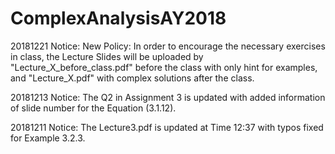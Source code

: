 # ComplexAnalysisAY2018
20181221 Notice: New Policy: In order to encourage the necessary exercises in class, the Lecture Slides will be uploaded by "Lecture_X_before_class.pdf" before the class with only hint for examples, and "Lecture_X.pdf" with complex solutions after the class.

20181213 Notice: The Q2 in Assignment 3 is updated with added information of slide number for the Equation (3.1.12).

20181211 Notice: The Lecture3.pdf is updated at Time 12:37 with typos fixed for Example 3.2.3.
